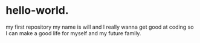 # hello-world.
my first repository
my name is will and I really wanna get good at coding so I can make a good life for myself and my future family.
